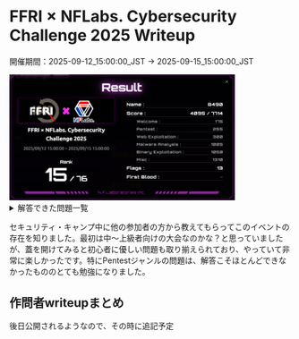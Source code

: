 # FFRI × NFLabs. Cybersecurity Challenge 2025 Writeup

開催期間：2025-09-12_15:00:00_JST -> 2025-09-15_15:00:00_JST

<img src="images/rank.png" width="80%">

<details><summary>解答できた問題一覧</summary>

問題タイトルが()で囲まれているものは解答できなかった問題。
- Welcome
  - Welcome [★☆☆☆]
- Pentest
  - HiddenService [★☆☆☆]
  - (Shell4Solr) [★★☆☆]
  - (Center) [★★★☆]
  - (Enumeration) [★★★★]
- Web Exploitation
  - Secure Web Company [★☆☆☆]
  - (Timecard) [★★☆☆]
  - (TimeFlies) [★★★☆]
  - (Cereal Blog) [★★★★]
- Malware Analysis
  - Downloader [★☆☆☆]
  - Acrobatics [★★☆☆]
  - CustomEncryptor [★★★☆]
  - (Hidden) [★★★★]
- Binary Exploitation
  - Abnormal [★☆☆☆]
  - Jump [★★☆☆]
  - Here are GOT and PLT [★★★☆]
  - (all rust and no safe) [★★★★]
- Misc
  - Bellaso [★★☆☆]
  - Hamburger [★★☆☆]
  - Lamp [★★☆☆]
  - Salted Hash Hunt [★★☆☆]
</details>

セキュリティ・キャンプ中に他の参加者の方から教えてもらってこのイベントの存在を知りました。最初は中～上級者向けの大会なのかな？と思っていましたが、蓋を開けてみると初心者に優しい問題も取り揃えられており、やっていて非常に楽しかったです。特にPentestジャンルの問題は、解答こそほとんどできなかったもののとても勉強になりました。

## 作問者writeupまとめ
後日公開されるようなので、その時に追記予定